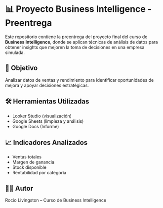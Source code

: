 # 📊 Proyecto Business Intelligence - Preentrega

Este repositorio contiene la preentrega del proyecto final del curso de **Business Intelligence**, donde se aplican técnicas de análisis de datos para obtener insights que mejoren la toma de decisiones en una empresa simulada.

## 🧠 Objetivo

Analizar datos de ventas y rendimiento para identificar oportunidades de mejora y apoyar decisiones estratégicas.

## 🛠 Herramientas Utilizadas

- Looker Studio (visualización)
- Google Sheets (limpieza y análisis)
- Google Docs (Informe)

## 📈 Indicadores Analizados

- Ventas totales
- Margen de ganancia
- Stock disponible
- Rentabilidad por categoría

## 👩‍💻 Autor

Rocio Livingston – Curso de Business Intelligence 
